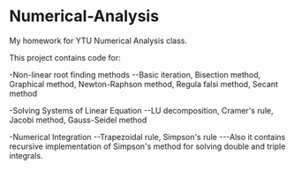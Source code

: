 # Numerical-Analysis
My homework for YTU Numerical Analysis class.

This project contains code for:

-Non-linear root finding methods
--Basic iteration, Bisection method, Graphical method, Newton-Raphson method, Regula falsi method, Secant method

-Solving Systems of Linear Equation
--LU decomposition, Cramer's rule, Jacobi method, Gauss-Seidel method

-Numerical Integration
--Trapezoidal rule, Simpson's rule
---Also it contains recursive implementation of Simpson's method for solving double and triple integrals.
